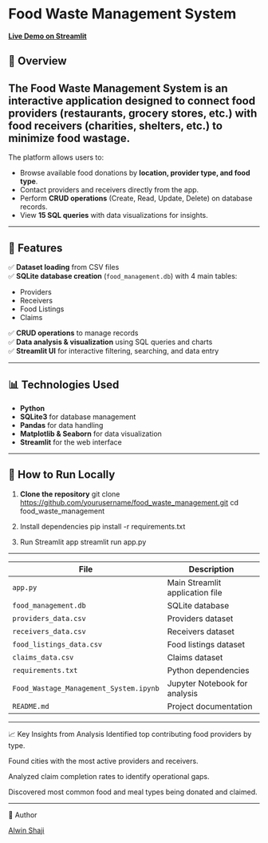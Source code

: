 # Food Waste Management System  

[**Live Demo on Streamlit**](https://foodwastagemanagement.streamlit.app)  

## 📌 Overview  
The **Food Waste Management System** is an interactive application designed to connect **food providers** (restaurants, grocery stores, etc.) with **food receivers** (charities, shelters, etc.) to minimize food wastage.  
---

The platform allows users to:  
- Browse available food donations by **location, provider type, and food type**.  
- Contact providers and receivers directly from the app.  
- Perform **CRUD operations** (Create, Read, Update, Delete) on database records.  
- View **15 SQL queries** with data visualizations for insights.  
---

## 📂 Features  
✅ **Dataset loading** from CSV files  
✅ **SQLite database creation** (`food_management.db`) with 4 main tables:  
- Providers  
- Receivers  
- Food Listings  
- Claims

✅ **CRUD operations** to manage records  
✅ **Data analysis & visualization** using SQL queries and charts  
✅ **Streamlit UI** for interactive filtering, searching, and data entry

---

## 📊 Technologies Used  
- **Python**  
- **SQLite3** for database management  
- **Pandas** for data handling  
- **Matplotlib & Seaborn** for data visualization  
- **Streamlit** for the web interface  
---

## 🚀 How to Run Locally  

1. **Clone the repository**
  git clone https://github.com/yourusername/food_waste_management.git
  cd food_waste_management

2. Install dependencies
  pip install -r requirements.txt

3. Run Streamlit app
  streamlit run app.py
---

| File                                   | Description                     |
| -------------------------------------- | ------------------------------- |
| `app.py`                               | Main Streamlit application file |
| `food_management.db`                   | SQLite database                 |
| `providers_data.csv`                   | Providers dataset               |
| `receivers_data.csv`                   | Receivers dataset               |
| `food_listings_data.csv`               | Food listings dataset           |
| `claims_data.csv`                      | Claims dataset                  |
| `requirements.txt`                     | Python dependencies             |
| `Food_Wastage_Management_System.ipynb` | Jupyter Notebook for analysis   |
| `README.md`                            | Project documentation           |

---

📈 Key Insights from Analysis
Identified top contributing food providers by type.

Found cities with the most active providers and receivers.

Analyzed claim completion rates to identify operational gaps.

Discovered most common food and meal types being donated and claimed.

---

👤 Author

 [Alwin Shaji](https://linkedin.com/in/alwin-shaji)



